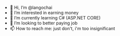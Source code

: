 - 👋 Hi, I’m @langochai
- 👀 I’m interested in earning money
- 🌱 I’m currently learning C# (ASP.NET CORE)
- 💞️ I’m looking to better paying job
- 📫 How to reach me: just don't, i'm too insignificant

<!---
langochai/langochai is a ✨ special ✨ repository because its `README.md` (this file) appears on your GitHub profile.
You can click the Preview link to take a look at your changes.
--->

